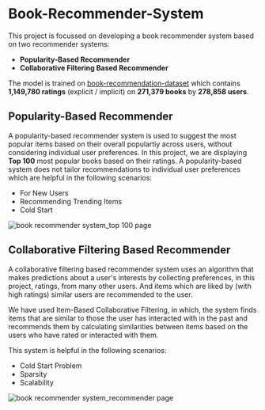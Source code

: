 # Book-Recommender-System
This project is focussed on developing a book recommender system based on two recommender systems:

+ **Popularity-Based Recommender**
+ **Collaborative Filtering Based Recommender**

The model is trained on [book-recommendation-dataset](https://www.kaggle.com/datasets/arashnic/book-recommendation-dataset) which contains **1,149,780 ratings** (explicit / implicit) on **271,379 books** by **278,858 users**.

## Popularity-Based Recommender

A popularity-based recommender system is used to suggest the most popular items based on their overall populartiy across users, without considering individual user preferences. In this project, we are displaying **Top 100** most popular books based on their ratings. A popularity-based system does not tailor recommendations to individual user preferences which are helpful in the following scenarios:
+ For New Users
+ Recommending Trending Items
+ Cold Start

![book recommender system_top 100 page](https://github.com/user-attachments/assets/247ca0dc-d70e-418e-8207-4e637f7cb57e)

## Collaborative Filtering Based Recommender

A collaborative filtering based recommender system uses an algorithm that makes predictions about a user's interests by collecting preferences, in this project, ratings, from many other users. And items which are liked by (with high ratings) similar users are recommended to the user.

We have used Item-Based Collaborative Filtering, in which, the system finds items that are similar to those the user has interacted with in the past and recommends them by calculating similarities between items based on the users who have rated or interacted with them.

This system is helpful in the following scenarios:
+ Cold Start Problem
+ Sparsity
+ Scalability

![book recommender system_recommender page](https://github.com/user-attachments/assets/2b4278be-d1a4-402b-80e8-f9e962de8136)

